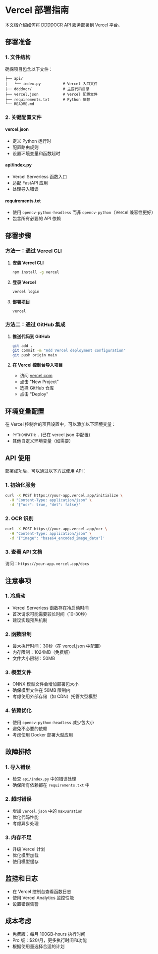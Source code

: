 # Vercel 部署指南

本文档介绍如何将 DDDDOCR API 服务部署到 Vercel 平台。

## 部署准备

### 1. 文件结构
确保项目包含以下文件：
```
├── api/
│   └── index.py          # Vercel 入口文件
├── ddddocr/              # 主要代码目录
├── vercel.json           # Vercel 配置文件
├── requirements.txt      # Python 依赖
└── README.md
```

### 2. 关键配置文件

#### vercel.json
- 定义 Python 运行时
- 配置路由规则
- 设置环境变量和函数超时

#### api/index.py
- Vercel Serverless 函数入口
- 适配 FastAPI 应用
- 处理导入错误

#### requirements.txt
- 使用 `opencv-python-headless` 而非 `opencv-python`（Vercel 兼容性更好）
- 包含所有必要的 API 依赖

## 部署步骤

### 方法一：通过 Vercel CLI

1. **安装 Vercel CLI**
   ```bash
   npm install -g vercel
   ```

2. **登录 Vercel**
   ```bash
   vercel login
   ```

3. **部署项目**
   ```bash
   vercel
   ```

### 方法二：通过 GitHub 集成

1. **推送代码到 GitHub**
   ```bash
   git add .
   git commit -m "Add Vercel deployment configuration"
   git push origin main
   ```

2. **在 Vercel 控制台导入项目**
   - 访问 [vercel.com](https://vercel.com)
   - 点击 "New Project"
   - 选择 GitHub 仓库
   - 点击 "Deploy"

## 环境变量配置

在 Vercel 控制台的项目设置中，可以添加以下环境变量：

- `PYTHONPATH`: `.` (已在 vercel.json 中配置)
- 其他自定义环境变量（如需要）

## API 使用

部署成功后，可以通过以下方式使用 API：

### 1. 初始化服务
```bash
curl -X POST https://your-app.vercel.app/initialize \
  -H "Content-Type: application/json" \
  -d '{"ocr": true, "det": false}'
```

### 2. OCR 识别
```bash
curl -X POST https://your-app.vercel.app/ocr \
  -H "Content-Type: application/json" \
  -d '{"image": "base64_encoded_image_data"}'
```

### 3. 查看 API 文档
访问：`https://your-app.vercel.app/docs`

## 注意事项

### 1. 冷启动
- Vercel Serverless 函数存在冷启动时间
- 首次请求可能需要较长时间（10-30秒）
- 建议实现预热机制

### 2. 函数限制
- 最大执行时间：30秒（在 vercel.json 中配置）
- 内存限制：1024MB（免费版）
- 文件大小限制：50MB

### 3. 模型文件
- ONNX 模型文件会增加部署包大小
- 确保模型文件在 50MB 限制内
- 考虑使用外部存储（如 CDN）托管大型模型

### 4. 依赖优化
- 使用 `opencv-python-headless` 减少包大小
- 避免不必要的依赖
- 考虑使用 Docker 部署大型应用

## 故障排除

### 1. 导入错误
- 检查 `api/index.py` 中的错误处理
- 确保所有依赖都在 `requirements.txt` 中

### 2. 超时错误
- 增加 `vercel.json` 中的 `maxDuration`
- 优化代码性能
- 考虑异步处理

### 3. 内存不足
- 升级 Vercel 计划
- 优化模型加载
- 使用模型缓存

## 监控和日志

- 在 Vercel 控制台查看函数日志
- 使用 Vercel Analytics 监控性能
- 设置错误告警

## 成本考虑

- 免费版：每月 100GB-hours 执行时间
- Pro 版：$20/月，更多执行时间和功能
- 根据使用量选择合适的计划